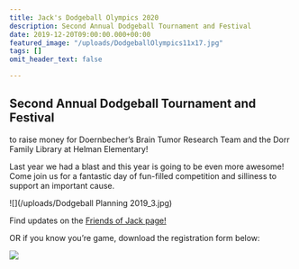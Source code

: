 ```yaml
---
title: Jack's Dodgeball Olympics 2020
description: Second Annual Dodgeball Tournament and Festival
date: 2019-12-20T09:00:00.000+00:00
featured_image: "/uploads/DodgeballOlympics11x17.jpg"
tags: []
omit_header_text: false

---
```

## Second Annual Dodgeball Tournament and Festival

to raise money for Doernbecher’s Brain Tumor Research Team and the Dorr Family Library at Helman Elementary!

Last year we had a blast and this year is going to be even more awesome! Come join us for a fantastic day of fun-filled competition and silliness to support an important cause.

![](/uploads/Dodgeball Planning 2019_3.jpg)

Find updates on the [Friends of Jack page!](https://www.facebook.com/groups/262701727595775/)

OR if you know you’re game, download the registration form below:

![](/uploads/DodgeballOlympics11x17.jpg)